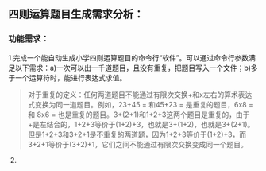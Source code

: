 ## 四则运算题目生成需求分析：

### 功能需求：

​	1.完成一个能自动生成小学四则运算题目的命令行“软件”。可以通过命令行参数满足以下需求：a)一次可以出一千道题目，且没有重复，把题目写入一个文件；b)多于一个运算符时，能进行表达式求值。

> 对于重复的定义：任何两道题目不能通过有限次交换+和x左右的算术表达式变换为同一道题目。例如，23+45 = 和45+23 = 是重复的题目，6x8 = 和 8x6 = 也是重复的题目。3+(2+1)和1+2+3这两个题目是重复的，由于+是左结合的，1+2+3等价于(1+2)+3，也就是3+(1+2)，也就是3+(2+1)。但是1+2+3和3+2+1是不重复的两道题，因为1+2+3等价于(1+2)+3，而3+2+1等价于(3+2)+1，它们之间不能通过有限次交换变成同一个题目。

​	2.